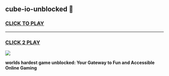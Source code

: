 
## cube-io-unblocked 👋
<h3>
<a href="https://premium.freeplayer.one?title=cube-io-unblocked&ref=14F">CLICK TO PLAY</a></h3>
<hr>

<h3>
<a href="https://premium.freeplayer.one?title=cube-io-unblocked&ref=14F">CLICK 2 PLAY</a>
  
</h3>

<a href="https://premium.freeplayer.one?title=cube-io-unblocked&ref=12F/"><img src="https://clearcache.store/games.png"></a>


**worlds hardest game unblocked: Your Gateway to Fun and Accessible Online Gaming**
